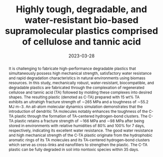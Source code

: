 ---
title: "Highly tough, degradable, and water-resistant bio-based supramolecular plastics comprised of cellulose and tannic acid"
authors:
- Haoxiang Sun
- Xu Fang
- Youliang Zhu
- Zhuochen Yu
- Xingyuan Lu
- Junqi Sun
date: "2023-03-28"
doi: "10.1039/D3TA00351E"
publication_types: ["期刊文章"]
publication: "Journal of Materials Chemistry A"
publication_short: "J. Mater. Chem. A"
abstract: "
<!--more-->
It is challenging to fabricate high-performance degradable  plastics that simultaneously possess high mechanical strength,  satisfactory water resistance and rapid degradation characteristics in  natural environments using biomass resources. In this study,  mechanically robust, water-resistant, biocompatible, and degradable  plastics are fabricated through the complexation of regenerated  cellulose and tannic acid (TA) followed by molding these complexes into  desired shapes. The resulting plastic (denoted as C-TA) prepared with 15  wt% TA exhibits an ultrahigh fracture strength of ∼265 MPa and a  toughness of ∼55.2 MJ m−3. An all-atom molecular dynamics simulation  demonstrates that the introduction of dendritic TA molecules notably  enhances the toughness of the C-TA plastic through the formation of  TA-centered hydrogen-bond clusters. The C-TA plastic retains a fracture  strength of ∼166 MPa and ∼98 MPa after being stored in environments with  relative humidities of 80% and 100% for 7 days, respectively,  indicating its excellent water resistance. The good water resistance and  high mechanical strength of the C-TA plastic originate from the  hydrophobic aromatic rings of its TA molecules and its TA-centered  hydrogen-bond clusters which serve as cross-links and nanofillers to  strengthen the plastic. The C-TA plastic can be fully degraded in soil  into nontoxic species within 35 days."
url_pdf: "https://pubs.rsc.org/en/content/articlelanding/2023/ta/d3ta00351e"
---